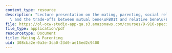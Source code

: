 ```yaml
---
content_type: resource
description: "Lecture presentation on the mating, parenting, social relationships,\
  \ and the trade-offs between mutual bene\uFB01t and relative bene\uFB01t."
file: https://ol-ocw-studio-app-qa.s3.amazonaws.com/courses/9-916-special-topics-social-animals-fall-2009/308cba2e0a3e3ca023d0ae16ed2c9400_MIT9_916F09_lec10.pdf
file_type: application/pdf
resourcetype: Document
title: Mating & Parenting
uid: 308cba2e-0a3e-3ca0-23d0-ae16ed2c9400
---
```

